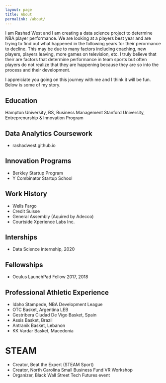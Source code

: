 ```yaml
---
layout: page
title: About
permalink: /about/
---
```


I am Rashad West and I am creating a data science project to determine NBA player performance.  We are looking at a players best year and are trying to find out what happened in the following years for their perormance to decline.  This may be due to many factors including coaching, new players, players leaving, more games on television, etc.  I truly believe that their are factors that determine performance in team sports but often players do not realize that they are happening because they are so into the process and their development. 

I appreiciate you going on this journey with me and I think it will be fun. Below is some of my story.

## Education
Hampton University, BS, Business Management
Stanford University, Entreprenurship & Innovation Program

## Data Analytics Coursework
- rashadwest.github.io

## Innovation Programs
- Berkley Startup Program
- Y Combinator Startup School

## Work History
- Wells Fargo
- Credit Suisse 
- General Assembly (Aquired by Adecco)
- Courtside Xperience Labs Inc.

## Interships 
- Data Science internship, 2020

## Fellowships 
- Oculus LaunchPad Fellow 2017, 2018

## Professional Athletic Experience
- Idaho Stampede, NBA Development League 
- OTC Basket, Argentina LEB
- Gestribera Ciudad De Vigo Basket, Spain 
- Assis Basket, Brazil 
- Antranik Basket, Lebanon 
- KK Vardar Basket, Macedonia

# STEAM 
- Creator, Beat the Expert (STEAM Sport)
- Creator, North Carolina Small Business Fund VR Workshop
- Organizer, Black Wall Street Tech Futures event

